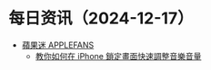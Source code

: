 ﻿# 每日资讯（2024-12-17）

- [蘋果迷 APPLEFANS](https://applefans.today/feed/)
  - [教你如何在 iPhone 鎖定畫面快速調整音樂音量](https://applefans.today/2024-12-iphone-lock-screen-control-volume/)
